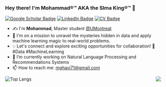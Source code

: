 ###   Hey there! I'm Mohammad®™ AKA the Slma King®™ 👋
[![Google Scholar Badge](https://img.shields.io/badge/Google-Scholar-blue)](https://scholar.google.ca/citations?user=e9WsL44AAAAJ&hl=en)
[![LinkedIn Badge](https://img.shields.io/badge/My-LinkedIn-blue)](https://www.linkedin.com/in/mohammad-ghavidel/)
[![CV Badge](https://img.shields.io/badge/My-CV-critical)](https://drive.google.com/file/d/1_4W7iUrk-MNw6ZnFNcx4Ts4eGayPmMhb/view?usp=sharing)


- ✍️  I'm **Mohammad**, Master student [@UMontreal](https://www.umontreal.ca/en/).
- 🔭 I'm on a mission to unravel the mysteries hidden in data and apply machine learning magic to real-world problems.
- 💡 Let's connect and explore exciting opportunities for collaboration! 🤝 #Data #MachineLearning
- 🌱 I’m currently working on Natural Language Processing and Recommendations Systems
- 📫 How to reach me: mghavi71@gmail.com 

<img align="right" src="https://github-readme-stats.vercel.app/api?username=Slmaking&hide=contribs,prs&theme=tokyonight&show_icons=true" />

![Top Langs](https://github-readme-stats-sigma-five.vercel.app/api/top-langs/?username=giswqs&langs_count=3&hide=javascript,go,html,css,tex)

